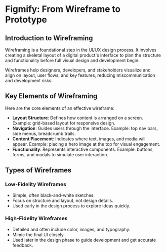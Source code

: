 # Figmify: From Wireframe to Prototype

## Introduction to Wireframing
Wireframing is a foundational step in the UI/UX design process. It involves creating a skeletal layout of a digital product's interface to plan the structure and functionality before full visual design and development begin.

Wireframes help designers, developers, and stakeholders visualize and align on layout, user flows, and key features, reducing miscommunication and development risks.


## Key Elements of Wireframing

Here are the core elements of an effective wireframe:

- **Layout Structure**: Defines how content is arranged on a screen. Example: grid-based layout for responsive design.
- **Navigation**: Guides users through the interface. Example: top nav bars, side menus, breadcrumb trails.
- **Content Placement**: Indicates where text, images, and media will appear. Example: placing a hero image at the top for visual engagement.
- **Functionality**: Represents interactive components. Example: buttons, forms, and modals to simulate user interaction.


## Types of Wireframes

### Low-Fidelity Wireframes
- Simple, often black-and-white sketches.
- Focus on structure and layout, not design details.
- Used early in the design process to explore ideas quickly.

### High-Fidelity Wireframes
- Detailed and often include color, images, and typography.
- Mimic the final UI closely.
- Used later in the design phase to guide development and get accurate feedback.
